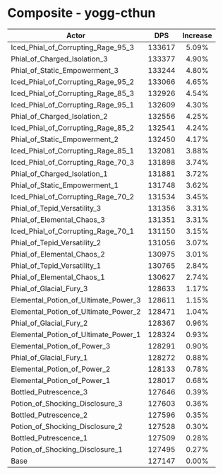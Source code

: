 # Composite - yogg-cthun
| Actor | DPS | Increase |
|---|:---:|:---:|
|Iced_Phial_of_Corrupting_Rage_95_3|133617|5.09%|
|Phial_of_Charged_Isolation_3|133377|4.90%|
|Phial_of_Static_Empowerment_3|133244|4.80%|
|Iced_Phial_of_Corrupting_Rage_95_2|133066|4.65%|
|Iced_Phial_of_Corrupting_Rage_85_3|132926|4.54%|
|Iced_Phial_of_Corrupting_Rage_95_1|132609|4.30%|
|Phial_of_Charged_Isolation_2|132556|4.25%|
|Iced_Phial_of_Corrupting_Rage_85_2|132541|4.24%|
|Phial_of_Static_Empowerment_2|132450|4.17%|
|Iced_Phial_of_Corrupting_Rage_85_1|132081|3.88%|
|Iced_Phial_of_Corrupting_Rage_70_3|131898|3.74%|
|Phial_of_Charged_Isolation_1|131881|3.72%|
|Phial_of_Static_Empowerment_1|131748|3.62%|
|Iced_Phial_of_Corrupting_Rage_70_2|131534|3.45%|
|Phial_of_Tepid_Versatility_3|131356|3.31%|
|Phial_of_Elemental_Chaos_3|131351|3.31%|
|Iced_Phial_of_Corrupting_Rage_70_1|131150|3.15%|
|Phial_of_Tepid_Versatility_2|131056|3.07%|
|Phial_of_Elemental_Chaos_2|130975|3.01%|
|Phial_of_Tepid_Versatility_1|130765|2.84%|
|Phial_of_Elemental_Chaos_1|130627|2.74%|
|Phial_of_Glacial_Fury_3|128633|1.17%|
|Elemental_Potion_of_Ultimate_Power_3|128611|1.15%|
|Elemental_Potion_of_Ultimate_Power_2|128471|1.04%|
|Phial_of_Glacial_Fury_2|128367|0.96%|
|Elemental_Potion_of_Ultimate_Power_1|128324|0.93%|
|Elemental_Potion_of_Power_3|128291|0.90%|
|Phial_of_Glacial_Fury_1|128272|0.88%|
|Elemental_Potion_of_Power_2|128133|0.78%|
|Elemental_Potion_of_Power_1|128017|0.68%|
|Bottled_Putrescence_3|127646|0.39%|
|Potion_of_Shocking_Disclosure_3|127603|0.36%|
|Bottled_Putrescence_2|127596|0.35%|
|Potion_of_Shocking_Disclosure_2|127528|0.30%|
|Bottled_Putrescence_1|127509|0.28%|
|Potion_of_Shocking_Disclosure_1|127495|0.27%|
|Base|127147|0.00%|
